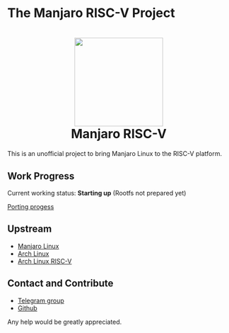 # The Manjaro RISC-V Project

<h1 align="center">
  <img src="https://avatars.githubusercontent.com/u/113010076?s=200&v=4" width="200">
  <br>Manjaro RISC-V<br>
</h1>

This is an unofficial project to bring Manjaro Linux to the RISC-V platform.

## Work Progress

Current working status: **Starting up** (Rootfs not prepared yet)

[Porting progess](https://github.com/Manjaro-RISCV/.github/blob/main/MANJARO-PKG-LIST.csv)

## Upstream

- [Manjaro Linux](https://gitlab.manjaro.org/)
- [Arch Linux](https://archlinux.org/svn/)
- [Arch Linux RISC-V](https://github.com/felixonmars/archriscv-packages)

## Contact and Contribute

- [Telegram group](https://t.me/manjaro_rv_unofficial)
- [Github](https://github.com/Manjaro-RISCV)

Any help would be greatly appreciated.
